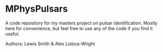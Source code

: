 # MPhysPulsars
A code repository for my masters project on pulsar identification. Mostly here for convenience, but feel free to use any of the code if you find it useful.

Authors:
Lewis Smith & Alex Lisboa-Wright
